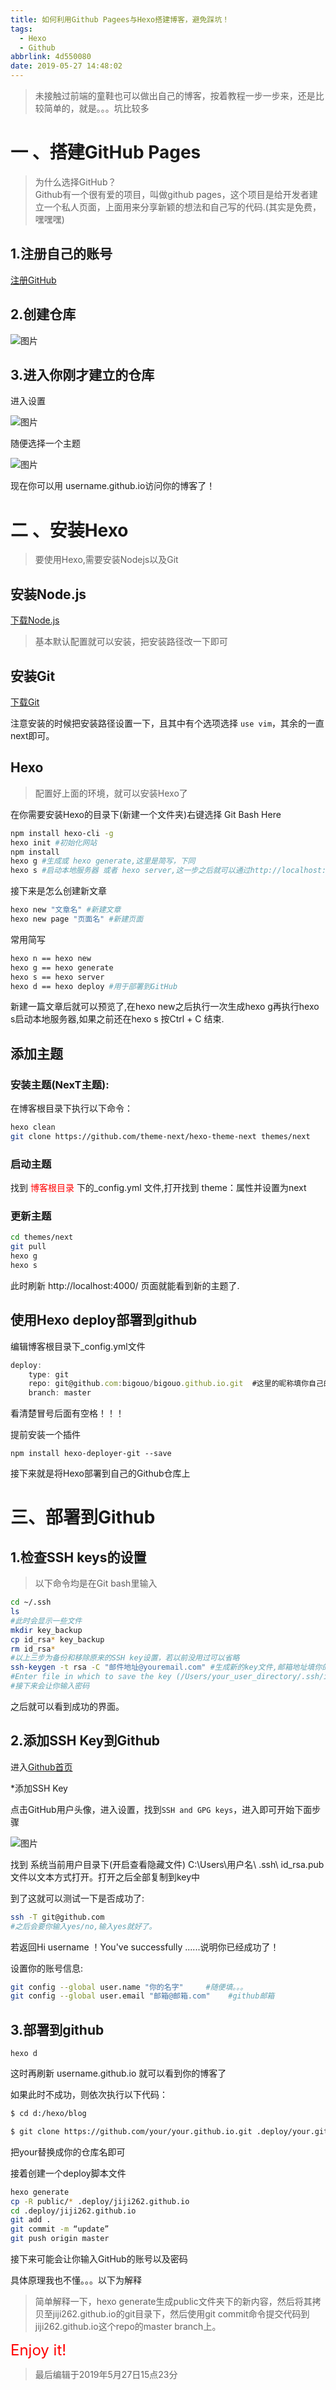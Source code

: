 ```yaml
---
title: 如何利用Github Pagees与Hexo搭建博客，避免踩坑！
tags:
  - Hexo
  - Github
abbrlink: 4d550080
date: 2019-05-27 14:48:02
---
```

>未接触过前端的童鞋也可以做出自己的博客，按着教程一步一步来，还是比较简单的，就是。。。坑比较多

# 一 、搭建GitHub Pages
>为什么选择GitHub？
></br>Github有一个很有爱的项目，叫做github pages，这个项目是给开发者建立一个私人页面，上面用来分享新颖的想法和自己写的代码.(其实是免费，嘿嘿嘿)

## 1.注册自己的账号
[注册GitHub](https://github.com/join?source=header-home)
## 2.创建仓库
![图片](https://s2.ax1x.com/2019/07/14/ZIpsI0.png)
## 3.进入你刚才建立的仓库
进入设置

![图片](https://s2.ax1x.com/2019/07/14/ZIpraq.png)

随便选择一个主题

![图片](https://s2.ax1x.com/2019/07/14/ZIp0qs.png)

现在你可以用 username.github.io访问你的博客了！
# 二 、安装Hexo
>要使用Hexo,需要安装Nodejs以及Git

## 安装Node.js
[下载Node.js](https://nodejs.org/en/download/)

>基本默认配置就可以安装，把安装路径改一下即可


## 安装Git
[下载Git](https://git-scm.com/download/)

注意安装的时候把安装路径设置一下，且其中有个选项选择 `use vim`，其余的一直next即可。
## Hexo
>配置好上面的环境，就可以安装Hexo了

在你需要安装Hexo的目录下(新建一个文件夹)右键选择 Git Bash Here

```bash
npm install hexo-cli -g   
hexo init #初始化网站   
npm install   
hexo g #生成或 hexo generate,这里是简写，下同  
hexo s #启动本地服务器 或者 hexo server,这一步之后就可以通过http://localhost:4000  查看了
```
接下来是怎么创建新文章
```bash
hexo new "文章名" #新建文章
hexo new page "页面名" #新建页面
```
常用简写
```bash
hexo n == hexo new
hexo g == hexo generate
hexo s == hexo server 
hexo d == hexo deploy #用于部署到GitHub
```
新建一篇文章后就可以预览了,在hexo new之后执行一次生成hexo g再执行hexo s启动本地服务器,如果之前还在hexo s 按Ctrl + C 结束.

## 添加主题
### 安装主题(NexT主题):

在博客根目录下执行以下命令：
```bash
hexo clean
git clone https://github.com/theme-next/hexo-theme-next themes/next
```
### 启动主题
找到 <font color="red">博客根目录</font> 下的_config.yml 文件,打开找到 theme：属性并设置为next

### 更新主题
```bash
cd themes/next 
git pull
hexo g
hexo s
```
此时刷新 http://localhost:4000/ 页面就能看到新的主题了.
## 使用Hexo deploy部署到github
编辑博客根目录下_config.yml文件
```javascript
deploy:
    type: git
    repo: git@github.com:bigouo/bigouo.github.io.git  #这里的昵称填你自己的
    branch: master
```
看清楚冒号后面有空格！！！

提前安装一个插件

`npm install hexo-deployer-git --save`

接下来就是将Hexo部署到自己的Github仓库上
# 三、部署到Github
## 1.检查SSH keys的设置
>以下命令均是在Git bash里输入
```bash
cd ~/.ssh
ls
#此时会显示一些文件
mkdir key_backup
cp id_rsa* key_backup
rm id_rsa*  
#以上三步为备份和移除原来的SSH key设置，若以前没用过可以省略
ssh-keygen -t rsa -C "邮件地址@youremail.com" #生成新的key文件,邮箱地址填你的Github地址
#Enter file in which to save the key (/Users/your_user_directory/.ssh/id_rsa):<回车就好>
#接下来会让你输入密码
```
之后就可以看到成功的界面。
## 2.添加SSH Key到Github
进入[Github首页](https://github.com/)

*添加SSH Key

点击GitHub用户头像，进入设置，找到`SSH and GPG keys`，进入即可开始下面步骤

![图片](https://s2.ax1x.com/2019/07/14/ZIpDZn.png)

找到 系统当前用户目录下(开启查看隐藏文件) C:\Users\用户名\ .ssh\ id_rsa.pub文件以文本方式打开。打开之后全部复制到key中

到了这就可以测试一下是否成功了:
```bash
ssh -T git@github.com
#之后会要你输入yes/no,输入yes就好了。
```
若返回Hi username ！You've successfully ......说明你已经成功了！

设置你的账号信息:
```bash
git config --global user.name "你的名字"     #随便填。。。
git config --global user.email "邮箱@邮箱.com"    #github邮箱
```
## 3.部署到github
    hexo d
这时再刷新 username.github.io 就可以看到你的博客了

如果此时不成功，则依次执行以下代码：
```bash
$ cd d:/hexo/blog

$ git clone https://github.com/your/your.github.io.git .deploy/your.github.io
```
把your替换成你的仓库名即可

接着创建一个deploy脚本文件
```bash
hexo generate
cp -R public/* .deploy/jiji262.github.io
cd .deploy/jiji262.github.io
git add .
git commit -m “update”
git push origin master
```
接下来可能会让你输入GitHub的账号以及密码

具体原理我也不懂。。。以下为解释
>简单解释一下，hexo generate生成public文件夹下的新内容，然后将其拷贝至jiji262.github.io的git目录下，然后使用git commit命令提交代码到jiji262.github.io这个repo的master branch上。

<font size=5 color="#FF0000"> Enjoy it!</font>

>最后编辑于2019年5月27日15点23分